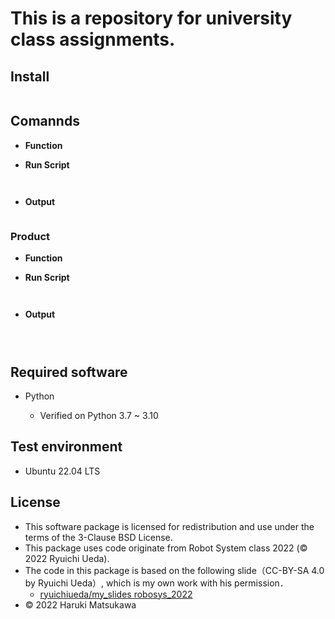 # **This is a repository for university class assignments.**



## **Install**
  ``` 

  ```

## **Comannds**



* **Function**
  
 

*  **Run Script**
     ``` 
  
  
      ```
* **Output**
   ``` 
   
    ```
### **Product**
* **Function**




*  **Run Script**
     ``` 
    
    
      ```
* **Output**
    ``` 
      
      
    ```







## Required software



 * Python 
   
   * Verified on Python 3.7 ~ 3.10

## Test environment

 * Ubuntu 22.04 LTS

## License


* This software package is licensed for redistribution and use under the terms of the 3-Clause BSD License.
* This package uses code originate from Robot System class 2022 (© 2022 Ryuichi Ueda).
* The code in this package is based on the following slide（CC-BY-SA 4.0 by Ryuichi Ueda）, which is my own work with his permission．
    * [ryuichiueda/my_slides robosys_2022][def]
* © 2022 Haruki Matsukawa

[def]: https://github.com/ryuichiueda/my_slides/tree/master/robosys_2022